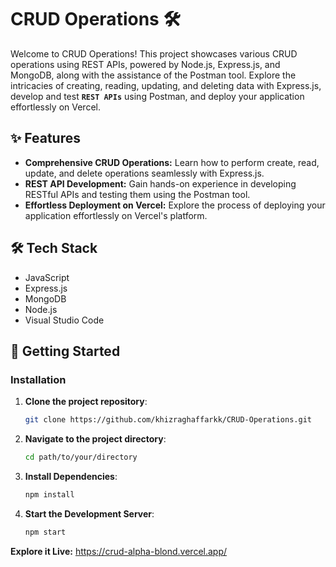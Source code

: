 # CRUD Operations 🛠️

Welcome to CRUD Operations! This project showcases various CRUD operations using REST APIs, powered by Node.js, Express.js, and MongoDB, along with the assistance of the Postman tool. Explore the intricacies of creating, reading, updating, and deleting data with Express.js, develop and test **`REST APIs`** using Postman, and deploy your application effortlessly on Vercel.

## ✨ Features

- **Comprehensive CRUD Operations:** Learn how to perform create, read, update, and delete operations seamlessly with Express.js.
- **REST API Development:** Gain hands-on experience in developing RESTful APIs and testing them using the Postman tool.
- **Effortless Deployment on Vercel:** Explore the process of deploying your application effortlessly on Vercel's platform.

## 🛠️ Tech Stack

- JavaScript
- Express.js
- MongoDB
- Node.js
- Visual Studio Code

## 🚀 Getting Started

### Installation

1. **Clone the project repository**:
   ```bash
   git clone https://github.com/khizraghaffarkk/CRUD-Operations.git
2. **Navigate to the project directory**:
   ```bash
   cd path/to/your/directory
3. **Install Dependencies**:
   ```bash
   npm install
4. **Start the Development Server**:
   ```bash
   npm start

**Explore it Live:** https://crud-alpha-blond.vercel.app/
